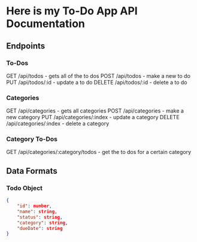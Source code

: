 # Here is my To-Do App API Documentation

## Endpoints 

### To-Dos
GET /api/todos - gets all of the to dos
POST /api/todos - make a new to do
PUT /api/todos/:id - update a to do
DELETE /api/todos/:id - delete a to do

### Categories
GET /api/categories - gets all categories
POST /api/categories - make a new category
PUT /api/categories/:index - update a category
DELETE /api/categories/:index - delete a category

### Category To-Dos
GET /api/categories/:category/todos - get the to dos for a certain category

## Data Formats

### Todo Object
```json
{
    "id": number,
    "name": string,
    "status": string,
    "category": string,
    "dueDate": string
}